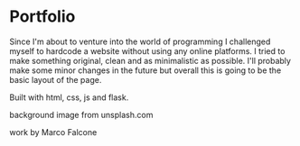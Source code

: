 # Portfolio
Since I'm about to venture into the world of programming I challenged myself to hardcode a website without using any online platforms. I tried to make something original, clean and as minimalistic as possible. I'll probably make some minor changes in the future but overall this is going to be the basic layout of the page.

Built with html, css, js and flask.

background image from unsplash.com

work by Marco Falcone
